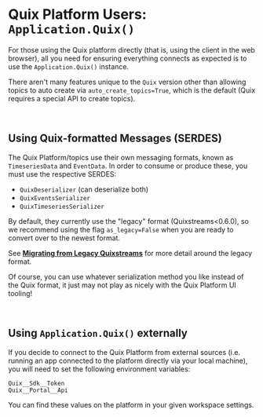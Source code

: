 # Quix Platform Users: `Application.Quix()`

For those using the Quix platform directly (that is, using the client in the web 
browser), all you need for ensuring everything connects as expected is to use the 
`Application.Quix()` instance.

There aren't many features unique to the `Quix` version other than allowing topics to
auto create via `auto_create_topics=True`, which is the default (Quix requires a special
API to create topics).

<br>

## Using Quix-formatted Messages (SERDES)

The Quix Platform/topics use their own messaging formats, known as `TimeseriesData` and 
`EventData`. In order to consume or produce these, you must use the respective SERDES:

- `QuixDeserializer` (can deserialize both)
- `QuixEventsSerializer`
- `QuixTimeseriesSerializer`

By default, they currently use the "legacy" format (Quixstreams<0.6.0), so we recommend 
using the flag `as_legacy=False` when you are ready to convert over to the newest format.

See [**Migrating from Legacy Quixstreams**](./upgrading_legacy.md) 
for more detail around the legacy format.

Of course, you can use whatever serialization method you like instead of the Quix 
format, it just may not play as nicely with the Quix Platform UI tooling!


<br>

## Using `Application.Quix()` externally

If you decide to connect to the Quix Platform from external sources (i.e. running an 
app connected to the platform directly via your local machine), you will need to set 
the following environment variables:

```
Quix__Sdk__Token
Quix__Portal__Api
```

You can find these values on the platform in your given workspace settings.
